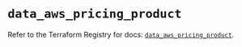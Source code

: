 # `data_aws_pricing_product`

Refer to the Terraform Registry for docs: [`data_aws_pricing_product`](https://registry.terraform.io/providers/hashicorp/aws/4.67.0/docs/data-sources/pricing_product).
